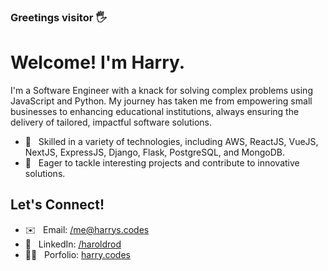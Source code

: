### Greetings visitor 🖐

<h1>Welcome! I'm Harry.</h1>

I'm a Software Engineer with a knack for solving complex problems using JavaScript and Python. My journey has taken me from empowering small businesses to enhancing educational institutions, always ensuring the delivery of tailored, impactful software solutions.

- 🤹 &nbsp; Skilled in a variety of technologies, including AWS, ReactJS, VueJS, NextJS, ExpressJS, Django, Flask, PostgreSQL, and MongoDB.
- 🚀 &nbsp; Eager to tackle interesting projects and contribute to innovative solutions.

<h2>Let's Connect!</h2>

- ✉️ &nbsp; Email: [/me@harrys.codes](mailto:me@harrys.codes)
- 💼 &nbsp; LinkedIn: [/haroldrod](https://www.linkedin.com/in/haroldrod/)
- 🧑‍💻 &nbsp; Porfolio: [harry.codes](https://www.harry.codes/)

